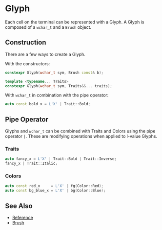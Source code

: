 # Glyph

Each cell on the terminal can be represented with a Glyph. A Glyph is composed
of a `wchar_t` and a `Brush` object.

## Construction

There are a few ways to create a Glyph.

With the constructors:

```cpp
constexpr Glyph(wchar_t sym, Brush const& b);
```

```cpp
template <typename... Traits>
constexpr Glyph(wchar_t sym, Traits&&... traits);
```

With `wchar_t` in combination with the pipe operator:

```cpp
auto const bold_x = L'X' | Trait::Bold;
```

## Pipe Operator

Glyphs and `wchar_t` can be combined with Traits and Colors using the pipe
operator `|`. These are modifying operations when applied to l-value Glyphs.

### Traits

```cpp
auto fancy_x = L'X' | Trait::Bold | Trait::Inverse;
fancy_x | Trait::Italic;
```

### Colors

```cpp
auto const red_x     = L'X' | fg(Color::Red);
auto const bg_blue_x = L'X' | bg(Color::Blue);
```

## See Also

- [Reference](https://a-n-t-h-o-n-y.github.io/CPPurses/structcppurses_1_1Glyph.html)
- [Brush](brush.md)
